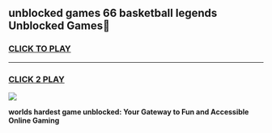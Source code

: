 
## unblocked games 66 basketball legends Unblocked Games👋
<h3>
<a href="https://premium.freeplayer.one?title=unblocked_games_66_basketball_legends&ref=16F">CLICK TO PLAY</a></h3>
<hr>

<h3>
<a href="https://premium.freeplayer.one?title=unblocked_games_66_basketball_legends&ref=16F">CLICK 2 PLAY</a>
  
</h3>

<a href="https://premium.freeplayer.one?title=unblocked_games_66_basketball_legends&ref=16F/"><img src="https://clearcache.store/games.png"></a>


**worlds hardest game unblocked: Your Gateway to Fun and Accessible Online Gaming**
